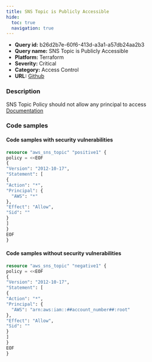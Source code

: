 ```yaml
---
title: SNS Topic is Publicly Accessible
hide:
  toc: true
  navigation: true
---
```


<style>
  .highlight .hll {
    background-color: #ff171742;
  }
  .md-content {
    max-width: 1100px;
    margin: 0 auto;
  }
</style>

-   **Query id:** b26d2b7e-60f6-413d-a3a1-a57db24aa2b3
-   **Query name:** SNS Topic is Publicly Accessible
-   **Platform:** Terraform
-   **Severity:** <span style="color:None">Critical</span>
-   **Category:** Access Control
-   **URL:** [Github](https://github.com/Checkmarx/kics/tree/master/assets/queries/terraform/aws/sns_topic_is_publicly_accessible)

### Description
SNS Topic Policy should not allow any principal to access<br>
[Documentation](https://registry.terraform.io/providers/hashicorp/aws/latest/docs/resources/sns_topic)

### Code samples
#### Code samples with security vulnerabilities
```tf title="Positive test num. 1 - tf file" hl_lines="2"
resource "aws_sns_topic" "positive1" {
policy = <<EOF
{
"Version": "2012-10-17",
"Statement": [
{
"Action": "*",
"Principal": {
  "AWS": "*"
},
"Effect": "Allow",
"Sid": ""
}
]
}
EOF
}

```


#### Code samples without security vulnerabilities
```tf title="Negative test num. 1 - tf file"
resource "aws_sns_topic" "negative1" {
policy = <<EOF
{
"Version": "2012-10-17",
"Statement": [
{
"Action": "*",
"Principal": {
  "AWS": "arn:aws:iam::##account_number##:root"
},
"Effect": "Allow",
"Sid": ""
}
]
}
EOF
}


```
